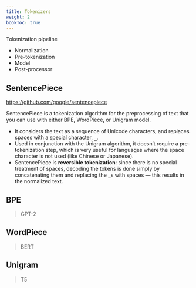 ```yaml
---
title: Tokenizers
weight: 2
bookToc: true
---
```


Tokenization pipeline
- Normalization
- Pre-tokenization
- Model
- Post-processor

## SentencePiece

https://github.com/google/sentencepiece

SentencePiece is a tokenization algorithm for the preprocessing of text that you can use with either BPE, WordPiece, or Unigram model.
- It considers the text as a sequence of Unicode characters, and replaces spaces with a special character, `▁`.
- Used in conjunction with the Unigram algorithm, it doesn’t require a pre-tokenization step, which is very useful for languages where the space character is not used (like Chinese or Japanese).
- SentencePiece is **reversible tokenization**: since there is no special treatment of spaces, decoding the tokens is done simply by concatenating them and replacing the `_`s with spaces — this results in the normalized text.

## BPE

> GPT-2

## WordPiece

> BERT

## Unigram

> T5

